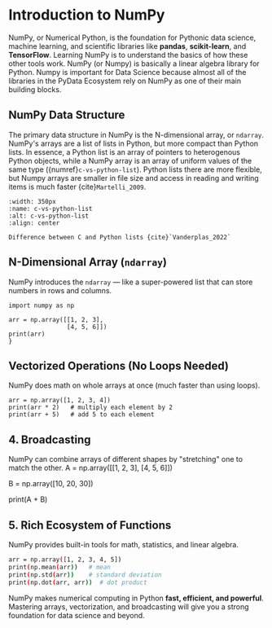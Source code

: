 # Introduction to NumPy

NumPy, or Numerical Python, is the foundation for Pythonic data science, machine learning, and scientific libraries like **pandas**, **scikit-learn**, and **TensorFlow**. Learning NumPy is to understand the basics of how these other tools work. NumPy (or Numpy) is basically a linear algebra library for Python. Numpy is important for Data Science because almost all of the libraries in the PyData Ecosystem rely on NumPy as one of their main building blocks.


## NumPy Data Structure

The primary data structure in NumPy is the N-dimensional array, or `ndarray`. NumPy's arrays are a list of lists in Python, but more compact than Python lists. In essence, a Python list is an array of pointers to heterogenous Python objects, while a NumPy array is an array of uniform values of the same type ({numref}`c-vs-python-list`). Python lists there are more flexible, but Numpy arrays are smaller in file size and access in reading and writing items is much faster {cite}`Martelli_2009`.

<!-- , at least 4 bytes per pointer plus 16 bytes for even the smallest Python object (4 for type pointer, 4 for reference count, 4 for value -- and the memory allocators rounds up to 16).  -->

<!-- (4 bytes each for single-precision numbers and 8 bytes double-precision).  -->

```{figure} ../images/c-vs-python-list.png
:width: 350px
:name: c-vs-python-list
:alt: c-vs-python-list
:align: center

Difference between C and Python lists {cite}`Vanderplas_2022`
```


## N-Dimensional Array (`ndarray`)

NumPy introduces the `ndarray` — like a super-powered list that can store numbers in rows and columns. 

```{
import numpy as np

arr = np.array([[1, 2, 3],
                [4, 5, 6]])
print(arr)
}
```

## Vectorized Operations (No Loops Needed)

NumPy does math on whole arrays at once (much faster than using loops).

```code
arr = np.array([1, 2, 3, 4])
print(arr * 2)   # multiply each element by 2
print(arr + 5)   # add 5 to each element
```

## 4. Broadcasting

NumPy can combine arrays of different shapes by \"stretching\" one to match the other.
A = np.array([[1, 2, 3],
              [4, 5, 6]])
              
B = np.array([10, 20, 30])

print(A + B)

## 5. Rich Ecosystem of Functions

NumPy provides built-in tools for math, statistics, and linear algebra.

```bash
arr = np.array([1, 2, 3, 4, 5])
print(np.mean(arr))   # mean
print(np.std(arr))    # standard deviation
print(np.dot(arr, arr))  # dot product
```

NumPy makes numerical computing in Python **fast, efficient, and powerful**. Mastering arrays, vectorization, and broadcasting will give you a strong foundation for data science and beyond.